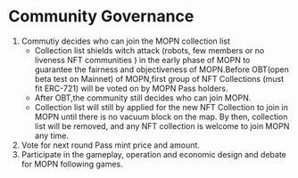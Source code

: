 # Community Governance

1. Commutiy decides who can join the MOPN  collection list
   * Collection list shields witch attack (robots, few members or no liveness NFT communities ) in the early phase of MOPN to guarantee the fairness and objectiveness of MOPN.Before OBT(open beta test on Mainnet) of MOPN,first group of NFT Collections (must fit ERC-721) will be voted on by MOPN Pass holders.
   * After OBT,the community still decides who can join MOPN.
   * Collection list will still by applied for the new NFT Collection to join in MOPN until there is no vacuum block on the map. By then, collection list will be removed, and any NFT collection is welcome to join MOPN any time.
2. Vote for next round Pass mint price and amount.
3. Participate in the gameplay, operation and economic design and debate for MOPN following games.
